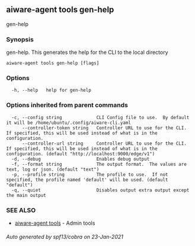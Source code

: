 ## aiware-agent tools gen-help

gen-help

### Synopsis

gen-help.  This generates the help for the CLI to the local directory

```
aiware-agent tools gen-help [flags]
```

### Options

```
  -h, --help   help for gen-help
```

### Options inherited from parent commands

```
  -c, --config string             CLI Config file to use.  By default it will be /home/ubuntu/.config/aiware-cli.yaml
      --controller-token string   Controller URL to use for the CLI.  If specified, this will be used instead of what is in the configuration.
      --controller-url string     Controller URL to use for the CLI.  If specified, this will be used instead of what is in the configuration. (default "http://localhost:9000/edge/v1")
  -d, --debug                     Enables debug output
  -f, --format string             The output format.  The values are text, log or json. (default "text")
  -p, --profile string            The profile to use.  If not specified, the profile named 'default' will be used. (default "default")
  -q, --quiet                     Disables output extra output except the main output
```

### SEE ALSO

* [aiware-agent tools](/cli/aiware-agent_tools.md)	 - Admin tools

###### Auto generated by spf13/cobra on 23-Jan-2021
